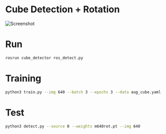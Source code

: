 
# Cube Detection + Rotation
![Screenshot](example_video.gif)

# Run

```sh
rosrun cube_detector ros_detect.py 
```


# Training

```sh
python3 train.py --img 640 --batch 3 --epochs 3 --data aug_cube.yaml  
```


# Test

```sh
python3 detect.py --source 0 --weights m640rot.pt --img 640 
```

